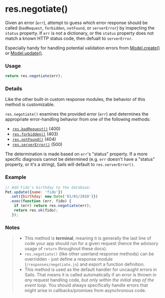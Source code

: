 # res.negotiate()

Given an error (`err`), attempt to guess which error response should be called (`badRequest`, `forbidden`, `notFound`, or `serverError`) by inspecting the `status` property.  If `err` is not a dictionary, or the `status` property does not match a known HTTP status code, then defualt to `serverError`.

Especially handy for handling potential validation errors from [Model.create()](http://sailsjs.org/documentation/reference/waterline/models/create.html) or [Model.update()](http://sailsjs.org/documentation/reference/waterline/models/update.html).

### Usage

```js
return res.negotiate(err);
```

### Details

Like the other built-in custom response modules, the behavior of this method is customizable.

`res.negotiate()` examines the provided error (`err`) and determines the appropriate error-handling behavior from one of the following methods:

+ [`res.badRequest()`](http://sailsjs.org/documentation/anatomy/myApp/api/responses/badRequest.js.html)   (400)
+ [`res.forbidden()`](http://sailsjs.org/documentation/anatomy/myApp/api/responses/forbidden.js.html)    (403)
+ [`res.notFound()`](http://sailsjs.org/documentation/anatomy/myApp/api/responses/notFound.js.html)     (404)
+ [`res.serverError()`](http://sailsjs.org/documentation/anatomy/myApp/api/responses/serverError.js.html)  (500)

The determination is made based on `err`'s "status" property.  If a more specific diagnosis cannot be determined (e.g. `err` doesn't have a "status" property, or it's a string), Sails will default to `res.serverError()`.



### Example


```javascript
// Add Fido's birthday to the database:
Pet.update({name: 'fido'})
  .set({birthday: new Date('01/01/2010')})
  .exec(function (err, fido) {
    if (err) return res.negotiate(err);
    return res.ok(fido);
   });
```


### Notes
> + This method is **terminal**, meaning it is generally the last line of code your app should run for a given request (hence the advisory usage of `return` throughout these docs).
>+ `res.negotiate()` (like other userland response methods) can be overridden - just define a response module (`/responses/negotiate.js`) and export a function definition.
>+ This method is used as the default handler for uncaught errors in Sails.  That means it is called automatically if an error is thrown in _any_ request handling code, _but only within the initial step of the event loop_.  You should always specifically handle errors that might arise in callbacks/promises from asynchronous code.







<docmeta name="displayName" value="res.negotiate()">
<docmeta name="pageType" value="method">

